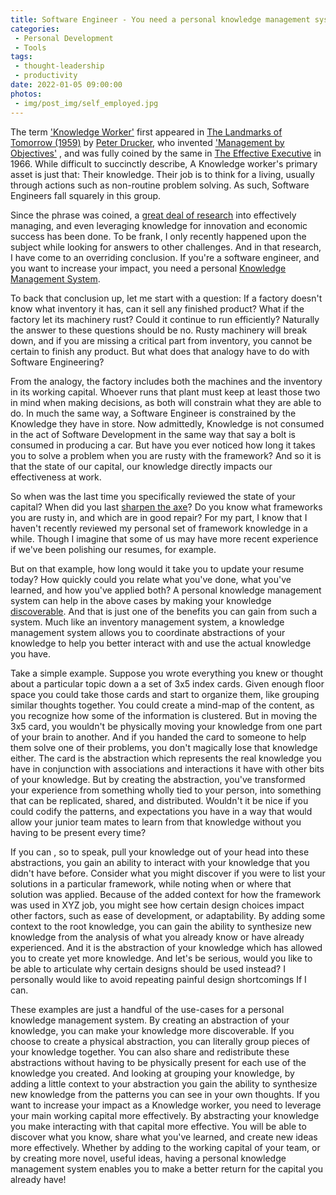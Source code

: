 ```yaml
---
title: Software Engineer - You need a personal knowledge management system
categories:
 - Personal Development
 - Tools
tags:
 - thought-leadership
 - productivity
date: 2022-01-05 09:00:00
photos: 
 - img/post_img/self_employed.jpg
---
```


The term ['Knowledge Worker'][knowledge-worker] first appeared in [The Landmarks of Tomorrow (1959)][landmarks] by [Peter Drucker][drucker], who invented ['Management by Objectives'][mgmt-by-obj] , and was fully coined by the same in [The Effective Executive][effective-exec] in 1966. While difficult to succinctly describe, A Knowledge worker's primary asset is just that: Their knowledge.  Their job is to think for a living, usually through actions such as non-routine problem solving. As such, Software Engineers fall squarely in this group. 

Since the phrase was coined, a [great deal of research][knowledge-worker-history] into effectively managing, and even leveraging knowledge for innovation and economic success has been done. To be frank, I only recently happened upon the subject while looking for answers to other challenges. And in that research, I have come to an overriding conclusion. If you're a software engineer, and you want to increase your impact, you need a personal [Knowledge Management System][knowledge-mgmt]. 

To back that conclusion up, let me start with a question: If a factory doesn't know what inventory it has, can it sell any finished product? What if the factory let its machinery rust? Could it continue to run efficiently? Naturally the answer to these questions should be no. Rusty machinery will break down, and if you are missing a critical part from inventory, you cannot be certain to finish any product. But what does that analogy have to do with Software Engineering?

From the analogy, the factory includes both the machines and the inventory in its working capital. Whoever runs that plant must keep at least those two in mind when making decisions, as both will constrain what they are able to do. In much the same way, a Software Engineer is constrained by the Knowledge they have in store. Now admittedly, Knowledge is not consumed in the act of Software Development in the same way that say a bolt is consumed in producing a car. But have you ever noticed how long it takes you to solve a problem when you are rusty with the framework? And so it is that the state of our capital, our knowledge directly impacts our effectiveness at work.

So when was the last time you specifically reviewed the state of your capital? When did you last [sharpen the axe][axe-parable]? Do you know what frameworks you are rusty in, and which are in good repair? For my part, I know that I haven't recently reviewed my personal set of framework knowledge in a while. Though I imagine that some of us may have more recent experience if we've been polishing our resumes, for example. 

But on that example, how long would it take you to update your resume today? How quickly could you relate what you've done, what you've learned, and how you've applied both? A personal knowledge management system can help in the above cases by making your knowledge [discoverable][ux-discoverable].  And that is just one of the benefits you can gain from such a system. Much like an inventory management system, a knowledge management system allows you to coordinate abstractions of your knowledge to help you better interact with and use the actual knowledge you have. 

Take a simple example. Suppose you wrote everything you knew or thought about a particular topic down a a set of 3x5 index cards. Given enough floor space you could take those cards and start to organize them, like grouping similar thoughts together. You could create a mind-map of the content, as you recognize how some of the information is clustered.  But in moving the 3x5 card, you wouldn't be physically moving your knowledge from one part of your brain to another. And if you handed the card to someone to help them solve one of their problems, you don't magically lose that knowledge either. The card is the abstraction which represents the real knowledge you have in conjunction with associations and interactions it have with other bits of your knowledge. But by creating the abstraction, you've transformed your experience from something wholly tied to your person, into something that can be replicated, shared, and distributed. Wouldn't it be nice if you could codify the patterns, and expectations you have in a way that would allow your junior team mates to learn from that knowledge without you having to be present every time?

If you can , so to speak, pull your knowledge out of your head into these abstractions, you gain an ability to interact with your knowledge that you didn't have before. Consider what you might discover if you were to list your solutions in a particular framework, while noting when or where that solution was applied. Because of the added context for how the framework was used in XYZ job, you might see how certain design choices impact other factors, such as ease of development, or adaptability. By adding some context to the root knowledge, you can gain the ability to synthesize new knowledge from the analysis of what you already know or have already experienced. And it is the abstraction of your knowledge which has allowed you to create yet more knowledge. And let's be serious, would you like to be able to articulate why certain designs should be used instead? I personally would like to avoid repeating painful design shortcomings If I can.

These examples are just a handful of the use-cases for a personal knowledge management system. By creating an abstraction of your knowledge, you can make your knowledge more discoverable. If you choose to create a physical abstraction, you can literally group pieces of your knowledge together. You can also share and redistribute these abstractions without having to be physically present for each use of the knowledge you created. And looking at grouping your knowledge, by adding a little context to your abstraction you gain the ability to synthesize new knowledge from the patterns you can see in your own thoughts. If you want to increase your impact as a Knowledge worker, you need to leverage your main working capital more effectively. By abstracting your knowledge you make interacting with that capital more effective. You will be able to discover what you know, share what you've learned, and create new ideas more effectively. Whether by adding to the working capital of your team, or by creating more novel, useful ideas, having a personal knowledge management system enables you to make a better return for the capital you already have!



[knowledge-worker]: https://en.wikipedia.org/wiki/Knowledge_worker
[landmarks]: https://en.wikipedia.org/wiki/The_Landmarks_of_Tomorrow
[drucker]: https://en.wikipedia.org/wiki/Peter_Drucker
[mgmt-by-obj]: https://home.snu.edu/~jsmith/library/body/v20.pdf
[effective-exec]: https://openlibrary.org/books/OL5534723M/The_effective_executive
[knowledge-worker-history]: https://en.wikipedia.org/wiki/Knowledge_worker#History
[knowledge-mgmt]: https://en.wikipedia.org/wiki/Knowledge_management
[axe-parable]: /2019/08/19/parable-hurly-burly/
[ux-discoverable]: https://enterprise-knowledge.com/findability-v-discoverability/
